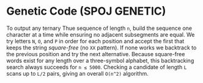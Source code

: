 # Genetic Code (SPOJ GENETIC)

To output any ternary Thue sequence of length `n`, build the sequence one
character at a time while ensuring no adjacent subsegments are equal.  We try
letters `N`, `O`, and `P` in order for each position and accept the first that
keeps the string *square-free* (no `XX` pattern).  If none works we backtrack to
the previous position and try the next alternative.  Because square-free words
exist for any length over a three-symbol alphabet, this backtracking search
always succeeds for `n ≤ 5000`.  Checking a candidate of length `L` scans up to
`L/2` pairs, giving an overall `O(n^2)` algorithm.
